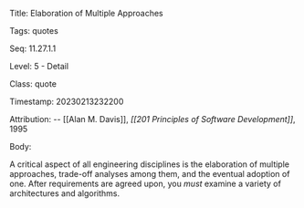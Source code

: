 Title:  Elaboration of Multiple Approaches

Tags:   quotes

Seq:    11.27.1.1

Level:  5 - Detail

Class:  quote

Timestamp: 20230213232200

Attribution: -- [[Alan M. Davis]], *[[201 Principles of Software Development]]*, 1995

Body:

A critical aspect of all engineering disciplines is the elaboration of multiple approaches, trade-off analyses among them, and the eventual adoption of one. After requirements are agreed upon, you *must* examine a variety of architectures and algorithms.


